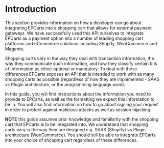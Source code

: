 # Introduction

This section provides information on how a developer can go about integrating EPCarts into a shopping cart that allows for external payment gateways. We have successfully used this API ourselves to integrate EPCarts as a payment option into a number of leading shopping cart platforms and eCommerce solutions including Shopify, WooCommerce and Magento.

Shopping carts vary in the way they deal with transaction information, the way they communicate such information, and how they classify certain bits of information as either optional or mandatory. To deal with these differences EPCarts exposes an API that is intended to work with as many shopping carts as possible (regardless of how they are implemented - SAAS vs Plugin architecture, or the programming language used).

In this guide, you will find instructions about the information you need to provide to EPCarts, as well as the formatting we expect this information to be in. You will also find information on how to go about signing your request in order to protect against malicious attacks as well as session hijacking.

**NOTE** this guide assumes prior knowledge and familiarity with the shopping cart that EPCarts is to be integrated into. We understand that shopping carts vary in the way they are designed e.g. SAAS (Shopify) vs Plugin architecture (WooCommerce). You should still be able to integrate EPCarts into your choice of shopping cart regardless of these differences.
